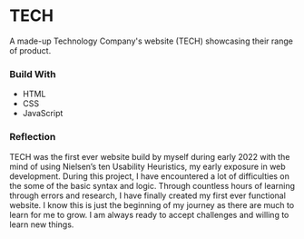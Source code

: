 # TECH
A made-up Technology Company's website (TECH) showcasing their range of product.

### Build With
- HTML
- CSS
- JavaScript

### Reflection
TECH was the first ever website build by myself during early 2022 with the mind of using Nielsen’s ten Usability Heuristics, my early exposure in web development. During this project, I have encountered a lot of difficulties on the some of the basic syntax and logic. Through countless hours of learning through errors and research, I have finally created my first ever functional website. I know this is just the beginning of my journey as there are much to learn for me to grow. I am always ready to accept challenges and willing to learn new things.
